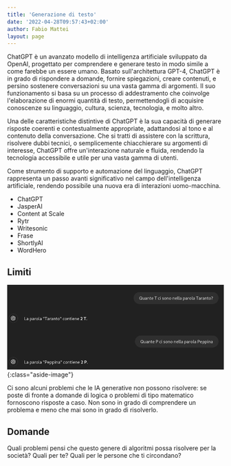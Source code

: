 ```yaml
---
title: 'Generazione di testo'
date: '2022-04-28T09:57:43+02:00'
author: Fabio Mattei
layout: page
---
```


ChatGPT è un avanzato modello di intelligenza artificiale sviluppato da OpenAI, progettato per comprendere e 
generare testo in modo simile a come farebbe un essere umano. Basato sull'architettura GPT-4, ChatGPT è in 
grado di rispondere a domande, fornire spiegazioni, creare contenuti, e persino sostenere conversazioni su una 
vasta gamma di argomenti. Il suo funzionamento si basa su un processo di addestramento che coinvolge l'elaborazione 
di enormi quantità di testo, permettendogli di acquisire conoscenze su linguaggio, cultura, scienza, tecnologia, 
e molto altro.

Una delle caratteristiche distintive di ChatGPT è la sua capacità di generare risposte coerenti e contestualmente 
appropriate, adattandosi al tono e al contenuto della conversazione. Che si tratti di assistere con la scrittura, 
risolvere dubbi tecnici, o semplicemente chiacchierare su argomenti di interesse, ChatGPT offre un'interazione 
naturale e fluida, rendendo la tecnologia accessibile e utile per una vasta gamma di utenti.

Come strumento di 
supporto e automazione del linguaggio, ChatGPT rappresenta un passo avanti significativo nel campo 
dell'intelligenza artificiale, rendendo possibile una nuova era di interazioni uomo-macchina.

* ChatGPT
* JasperAI
* Content at Scale
* Rytr
* Writesonic
* Frase
* ShortlyAI
* WordHero

## Limiti

![Sigmoide](/images/ia/limitichatgpt.png){:class="aside-image"}

Ci sono alcuni problemi che le IA generative non possono risolvere: se poste di fronte a domande di logica o
problemi di tipo matematico fornoscono risposte a caso. Non sono in grado di comprendere un problema e 
meno che mai sono in grado di risolverlo.

## Domande

Quali problemi pensi che questo genere di algoritmi possa risolvere per la società?
Quali per te?
Quali per le persone che ti circondano?


